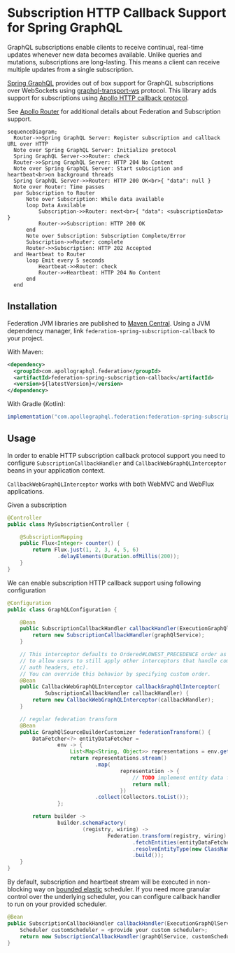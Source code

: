 # Subscription HTTP Callback Support for Spring GraphQL

GraphQL subscriptions enable clients to receive continual, real-time updates whenever new data becomes available. Unlike
queries and mutations, subscriptions are long-lasting. This means a client can receive multiple updates from a single subscription.

[Spring GraphQL](https://docs.spring.io/spring-graphql/reference/) provides out of box support for GraphQL subscriptions
over WebSockets using [graphql-transport-ws](https://github.com/enisdenjo/graphql-ws) protocol. This library adds support
for subscriptions using [Apollo HTTP callback protocol](https://www.apollographql.com/docs/router/executing-operations/subscription-callback-protocol).

See [Apollo Router](https://www.apollographql.com/docs/router/executing-operations/subscription-support) for additional
details about Federation and Subscription support.

```mermaid
sequenceDiagram;
  Router->>Spring GraphQL Server: Register subscription and callback URL over HTTP
  Note over Spring GraphQL Server: Initialize protocol
  Spring GraphQL Server->>Router: check
  Router->>Spring GraphQL Server: HTTP 204 No Content
  Note over Spring GraphQL Server: Start subsciption and heartbeat<br>on background threads
  Spring GraphQL Server->>Router: HTTP 200 OK<br>{ "data": null }
  Note over Router: Time passes
  par Subscription to Router
      Note over Subscription: While data available
      loop Data Available
          Subscription->>Router: next<br>{ "data": <subscriptionData> }
          Router->>Subscription: HTTP 200 OK
      end
      Note over Subscription: Subscription Complete/Error
      Subscription->>Router: complete
      Router->>Subscription: HTTP 202 Accepted
  and Heartbeat to Router
      loop Emit every 5 seconds
          Heartbeat->>Router: check
          Router->>Heartbeat: HTTP 204 No Content
      end
  end
```

## Installation

Federation JVM libraries are published to [Maven Central](https://central.sonatype.com/artifact/com.apollographql.federation/federation-spring-subscription-callback).
Using a JVM dependency manager, link `federation-spring-subscription-callback` to your project.

With Maven:

```xml
<dependency>
  <groupId>com.apollographql.federation</groupId>
  <artifactId>federation-spring-subscription-callback</artifactId>
  <version>${latestVersion}</version>
</dependency>
```

With Gradle (Kotlin):

```groovy
implementation("com.apollographql.federation:federation-spring-subscription-callback:$latestVersion")
```

## Usage

In order to enable HTTP subscription callback protocol support you need to configure `SubscriptionCallbackHandler` and
`CallbackWebGraphQLInterceptor` beans in your application context.

`CallbackWebGraphQLInterceptor` works with both WebMVC and WebFlux applications.

Given a subscription

```java
@Controller
public class MySubscriptionController {

    @SubscriptionMapping
    public Flux<Integer> counter() {
        return Flux.just(1, 2, 3, 4, 5, 6)
                .delayElements(Duration.ofMillis(200));
    }
}
```

We can enable subscription HTTP callback support using following configuration

```java
@Configuration
public class GraphQLConfiguration {

    @Bean
    public SubscriptionCallbackHandler callbackHandler(ExecutionGraphQlService graphQlService) {
        return new SubscriptionCallbackHandler(graphQlService);
    }

    // This interceptor defaults to Ordered#LOWEST_PRECEDENCE order as it should run last in chain
    // to allow users to still apply other interceptors that handle common stuff (e.g. extracting
    // auth headers, etc).
    // You can override this behavior by specifying custom order.
    @Bean
    public CallbackWebGraphQLInterceptor callbackGraphQlInterceptor(
            SubscriptionCallbackHandler callbackHandler) {
        return new CallbackWebGraphQLInterceptor(callbackHandler);
    }

    // regular federation transform
    @Bean
    public GraphQlSourceBuilderCustomizer federationTransform() {
        DataFetcher<?> entityDataFetcher =
                env -> {
                    List<Map<String, Object>> representations = env.getArgument(_Entity.argumentName);
                    return representations.stream()
                            .map(
                                    representation -> {
                                        // TODO implement entity data fetcher logic here
                                        return null;
                                    })
                            .collect(Collectors.toList());
                };

        return builder ->
                builder.schemaFactory(
                        (registry, wiring) ->
                                Federation.transform(registry, wiring)
                                        .fetchEntities(entityDataFetcher)
                                        .resolveEntityType(new ClassNameTypeResolver())
                                        .build());
    }
}
```

By default, subscription and heartbeat stream will be executed in non-blocking way on [bounded elastic](https://projectreactor.io/docs/core/release/api/reactor/core/scheduler/Schedulers.html#boundedElastic--)
scheduler. If you need more granular control over the underlying scheduler, you can configure callback handler to run on
your provided scheduler.

```java
@Bean
public SubscriptionCallbackHandler callbackHandler(ExecutionGraphQlService graphQlService) {
    Scheduler customScheduler = <provide your custom scheduler>;
    return new SubscriptionCallbackHandler(graphQlService, customScheduler);
}
```
